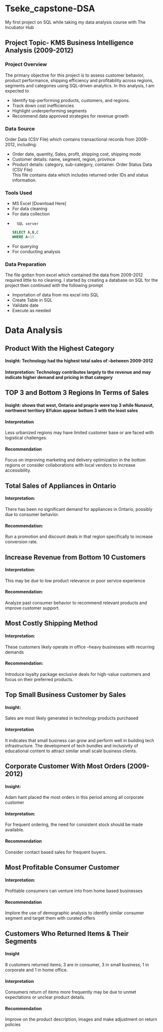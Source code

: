 # Tseke_capstone-DSA
My first project on SQL while taking my data analysis course with The Incubator Hub

## Project Topic- KMS Business Intelligence Analysis (2009-2012)
### Project Overview
The primary objective for this project is to assess customer behavior, product performance, shipping efficiency and profitability across regions, segments and categories using SQL-driven analytics. In this analysis, I am expected to
-  Identify top-performing products, customers, and regions.
-  Track down cost inefficiencies
-  Highlight underperforming segments
-  Recommend data approved strategies for revenue growth
### Data Source
Order Data (CSV File) which contains transactional records from 2009-2012, including:
- Order date, quantity, Sales, profit, shipping cost, shipping mode
- Customer details: name, segment, region, province
- Product details: category, sub-category, container.
Order Status Data (CSV File)	
This file contains data which includes returned order IDs and status information.
### Tools Used
-	MS Excel  [Download Here]
- For data cleaning
- 	For data collection
- 		SQL server
  ``` SQL
  SELECT A,B,C
  WHERE A>15
  ```
-	For querying
-	For conducting analysis
### Data Preparation
The file gotten from excel which contained the data from 2009-2012 required little to no cleaning. I started by creating a database on SQL for the project then continued with the following prompt
- Importation of data from ms excel into SQL
-	Create Table in SQL
-	Validate date
-	Execute as needed
  # Data Analysis
## Product With the Highest Category


#### Insight: Technology had the highest total sales of –between 2009-2012
#### Interpretation: Technology contributes largely to the revenue and may indicate higher demand and pricing in that category
## TOP 3 and Bottom 3 Regions In Terms of Sales


#### Insight: shows that west, Ontario and praprie were top 3 while Nunavut, northwest territory &Yukon appear bottom 3 with the least sales
#### Interpretation
Less urbanized regions may have limited customer base or are faced with logistical challenges.
#### Recommendation
Focus on improving marketing and delivery optimization in the bottom regions or consider collaborations with local vendors to increase accessibility.
## Total Sales of Appliances in Ontario


#### Interpretation: 
There has been no significant demand for appliances in Ontario, possibly due to consumer behavior.
#### Recommendation: 
Run a promotion and discount deals in that region specifically to increase conversion rate.
 ## Increase Revenue from Bottom 10 Customers


#### Interpretation: 
This may be due to low product relevance or poor service experience
#### Recommendation: 
Analyze past consumer behavior to recommend relevant products and improve customer support.

## Most Costly Shipping Method


#### Interpretation:
 These customers likely operate in office –heavy businesses with recurring demands
#### Recommendation:
 Introduce loyalty package exclusive deals for high-value customers and focus on their preferred products.

## Top Small Business Customer by Sales


#### Insight:
 Sales are most likely generated in technology products purchased
#### Interpretation
  It indicates that small business can grow and perform well in building tech infrastructure. The development of tech bundles and inclusivity of educational content to attract similar small scale business clients.

## Corporate Customer With Most Orders (2009-2012)


#### Insight:
 Adam hant placed the most orders in this period among all corporate customer
#### Interpretation: 
For frequent ordering, the need for consistent stock should be made available.
#### Recommendation
 Consider contact based sales for frequent buyers.

## Most Profitable Consumer Customer


#### Interpretation: 
Profitable consumers can venture into from home based businesses 
#### Recommendation
 Implore the use of demographic analysis to identify similar consumer segment and target them with curated offers

## Customers Who Returned Items & Their Segments


#### Insight
 8 customers returned items; 3 are in consumer, 3 in small business, 1 in corporate and 1 in home office.
#### Interpretation
Consumers return of items more frequently may be due to unmet expectations or unclear product details.
#### Recommendation
 Improve on the product description, images and make adjustment on return policies




